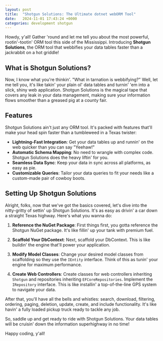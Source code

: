 ```yaml
---
layout: post
title:  "Shotgun Solutions: The Ultimate dotnet webORM Tool"
date:   2024-11-01 17:43:24 +0000
categories: development shotgun 
---
```

<link rel="stylesheet" type="text/css" href="{{ site.baseurl }}/assets/css/styles.css">

Howdy, y'all! Gather 'round and let me tell you about the most powerful, rootin'-tootin' ORM tool this side of the Mississippi. Introducing **Shotgun Solutions**, the ORM tool that webbifies your data tables faster than a jackrabbit on a hot griddle!

## What is Shotgun Solutions?

Now, I know what you're thinkin'. "What in tarnation is webbifying?" Well, let me tell you, it's like takin' your plain ol' data tables and turnin' 'em into a slick, shiny web application. Shotgun Solutions is the magical tape that covers any leak in your data management, making sure your information flows smoother than a greased pig at a county fair.

## Features

Shotgun Solutions ain't just any ORM tool. It's packed with features that'll make your head spin faster than a tumbleweed in a Texas twister:

- **Lightning-Fast Integration**: Get your data tables up and runnin' on the web quicker than you can say "Yeehaw!"
- **Automatic Schema Mapping**: No need to wrangle with complex code. Shotgun Solutions does the heavy liftin' for you.
- **Seamless Data Sync**: Keep your data in sync across all platforms, as easy as pie.
- **Customizable Queries**: Tailor your data queries to fit your needs like a custom-made pair of cowboy boots.

## Setting Up Shotgun Solutions

Alright, folks, now that we've got the basics covered, let's dive into the nitty-gritty of settin' up Shotgun Solutions. It's as easy as drivin' a car down a straight Texas highway. Here's what you wanna do:

1. **Reference the NuGet Package**: First things first, you gotta reference the Shotgun NuGet package. It's like fillin' up your tank with premium fuel.

2. **Scaffold Your DbContext**: Next, scaffold your DbContext. This is like buildin' the engine that'll power your application.

3. **Modify Model Classes**: Change your desired model classes from scaffolding so they use the `IEntity` interface. Think of this as tunin' your engine for maximum performance.

4. **Create Web Controllers**: Create classes for web controllers inheriting `Shotgun` and repositories inheriting `EFCoreRepositories`. Implement the `IRepository` interface. This is like installin' a top-of-the-line GPS system to navigate your data.

After that, you'll have all the bells and whistles: search, download, filtering, ordering, paging, deletion, update, create, and include functionality. It's like havin' a fully loaded pickup truck ready to tackle any job.

So, saddle up and get ready to ride with Shotgun Solutions. Your data tables will be cruisin' down the information superhighway in no time!

Happy coding, y'all!

[github-repo]: https://github.com/Freysi21/Shotgun
